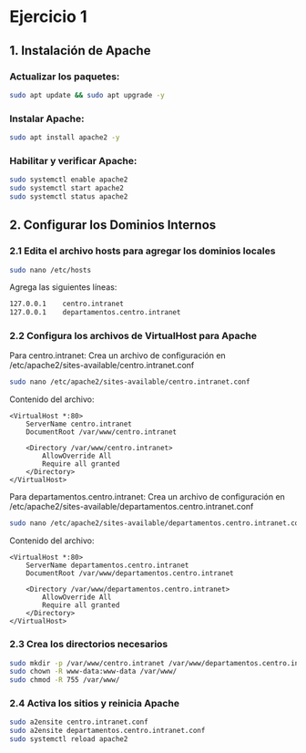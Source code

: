 # Ejercicio 1
## 1. Instalación de Apache
### Actualizar los paquetes:
```bash
sudo apt update && sudo apt upgrade -y
```
### Instalar Apache:
```bash
sudo apt install apache2 -y
```
### Habilitar y verificar Apache:
```bash
sudo systemctl enable apache2
sudo systemctl start apache2
sudo systemctl status apache2
```
## 2. Configurar los Dominios Internos
### 2.1 Edita el archivo hosts para agregar los dominios locales
```bash
sudo nano /etc/hosts
```
Agrega las siguientes líneas:
```bash
127.0.0.1    centro.intranet
127.0.0.1    departamentos.centro.intranet
```
### 2.2 Configura los archivos de VirtualHost para Apache
Para centro.intranet: Crea un archivo de configuración en /etc/apache2/sites-available/centro.intranet.conf
```bash
sudo nano /etc/apache2/sites-available/centro.intranet.conf

```
Contenido del archivo:
```less
<VirtualHost *:80>
    ServerName centro.intranet
    DocumentRoot /var/www/centro.intranet

    <Directory /var/www/centro.intranet>
        AllowOverride All
        Require all granted
    </Directory>
</VirtualHost>
```
Para departamentos.centro.intranet: Crea un archivo de configuración en /etc/apache2/sites-available/departamentos.centro.intranet.conf
```bash
sudo nano /etc/apache2/sites-available/departamentos.centro.intranet.conf
```
Contenido del archivo:
```less
<VirtualHost *:80>
    ServerName departamentos.centro.intranet
    DocumentRoot /var/www/departamentos.centro.intranet

    <Directory /var/www/departamentos.centro.intranet>
        AllowOverride All
        Require all granted
    </Directory>
</VirtualHost>
```
### 2.3 Crea los directorios necesarios
```bash
sudo mkdir -p /var/www/centro.intranet /var/www/departamentos.centro.intranet
sudo chown -R www-data:www-data /var/www/
sudo chmod -R 755 /var/www/
```
### 2.4 Activa los sitios y reinicia Apache
```bash
sudo a2ensite centro.intranet.conf
sudo a2ensite departamentos.centro.intranet.conf
sudo systemctl reload apache2
```
